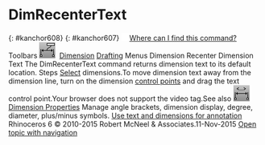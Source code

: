 ---
---


# DimRecenterText
{: #kanchor608}
{: #kanchor607}
 [![images/transparent.gif](images/transparent.gif)Where can I find this command?](javascript:void(0);) Toolbars
![images/dimrecentertext.png](images/dimrecentertext.png) [Dimension](dimension-toolbar.html)  [Drafting](drafting-toolbar.html) 
Menus
Dimension
Recenter Dimension Text
The DimRecenterText command returns dimension text to its default location.
Steps
 [Select](select-objects.html) dimensions.To move dimension text away from the dimension line, turn on the dimension [control points](pointson.html) and drag the text control point.Your browser does not support the video tag.See also
![images/docprops-dimension.png](images/docprops-dimension.png) [Dimension Properties](dimension.html) 
Manage angle brackets, dimension display, degree, diameter, plus/minus symbols.
 [Use text and dimensions for annotation](sak-textanddimensions.html) 
&#160;
&#160;
Rhinoceros 6 © 2010-2015 Robert McNeel &amp; Associates.11-Nov-2015
 [Open topic with navigation](dimrecentertext.html) 

